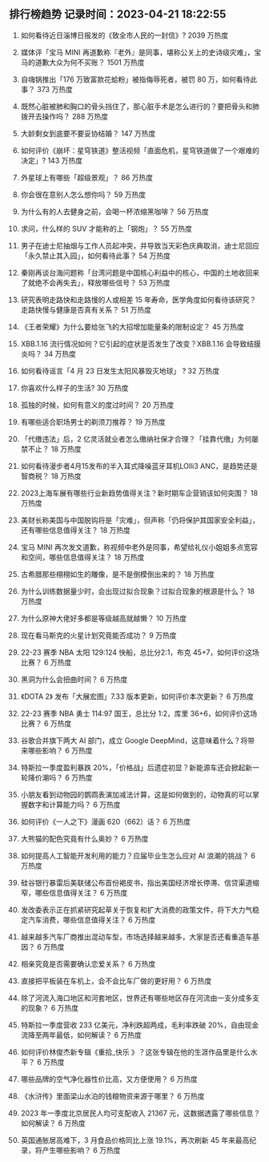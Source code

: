 
## 排行榜趋势 记录时间：2023-04-21 18:22:55
  
  1. 如何看待近日淄博日报发的《致全市人民的一封信》? 2039 万热度
    
  2. 媒体评「宝马 MINI 再道歉称『老外』是同事，堪称公关上的史诗级灾难」，宝马的道歉大众为何不买账？ 1501 万热度
    
  3. 自嗨锅推出「176 万致富款花蛤粉」被指侮辱死者，被罚 80 万，如何看待此事？ 373 万热度
    
  4. 既然心脏被肺和胸口的骨头挡住了，那心脏手术是怎么进行的？要把骨头和肺拨开去操作吗？ 288 万热度
    
  5. 大龄剩女到底要不要妥协结婚？ 147 万热度
    
  6. 如何评价《崩坏：星穹铁道》整活视频「直面危机，星穹铁道做了一个艰难的决定」? 143 万热度
    
  7. 外星球上有哪些「超级景观」？ 86 万热度
    
  8. 你会很在意别人怎么想你吗？ 59 万热度
    
  9. 为什么有的人去健身之前，会喝一杯浓缩黑咖啡？ 56 万热度
    
  10. 求问，什么样的 SUV 才能称的上「钢炮」？ 55 万热度
    
  11. 男子在迪士尼抽烟与工作人员起冲突，并导致当天彩色庆典取消，迪士尼回应「永久禁止其入园」，如何看待此事？ 54 万热度
    
  12. 秦刚再谈台海问题称「台湾问题是中国核心利益中的核心，中国的土地收回来了就绝不会再失去」，释放哪些信号？ 53 万热度
    
  13. 研究表明走路快和走路慢的人或相差 15 年寿命，医学角度如何看待该研究？走路快慢与健康是否真有关系？ 51 万热度
    
  14. 《王者荣耀》为什么要给张飞的大招增加能量条的限制设定？ 45 万热度
    
  15. XBB.1.16 流行情况如何？它引起的症状是否发生了改变？XBB.1.16 会导致结膜炎吗？ 34 万热度
    
  16. 如何看待谣言「4 月 23 日发生太阳风暴毁灭地球」 ? 32 万热度
    
  17. 你喜欢什么样子的生活? 30 万热度
    
  18. 孤独的时候，如何有意义的度过时间？ 20 万热度
    
  19. 有哪些适合职场男士的剃须刀推荐？ 19 万热度
    
  20. 「代缴违法」后，2 亿灵活就业者怎么缴纳社保才合理？「挂靠代缴」为何屡禁不止？ 18 万热度
    
  21. 如何看待漫步者4月15发布的半入耳式降噪蓝牙耳机LOlli3 ANC，是趋势还是智商税？ 18 万热度
    
  22. 2023上海车展有哪些行业新趋势值得关注？新时期车企营销该如何突围？ 18 万热度
    
  23. 美财长称美国与中国脱钩将是「灾难」，但声称「仍将保护其国家安全利益」，还有哪些信息值得关注？ 18 万热度
    
  24. 宝马 MINI 再次发文道歉，称视频中老外是同事，希望给礼仪小姐姐多点宽容和空间，哪些信息值得关注？ 18 万热度
    
  25. 古希腊那些栩栩如生的雕像，是不是倒模倒出来的？ 18 万热度
    
  26. 为什么训练数据量少时，会出现过拟合现象？过拟合现象的根源是什么？ 18 万热度
    
  27. 为什么原神大佬好多都是等级越高就越懒？ 10 万热度
    
  28. 现在看马斯克的火星计划究竟能否成功？ 9 万热度
    
  29. 22-23 赛季 NBA 太阳 129:124 快船，总比分2:1，布克 45+7，如何评价这场比赛？ 6 万热度
    
  30. 黑洞为什么会扭曲时间？ 6 万热度
    
  31. 《DOTA 2》 发布「大展宏图」7.33 版本更新，如何评价本次更新？ 6 万热度
    
  32. 22-23 赛季 NBA 勇士 114:97 国王，总比分 1:2，库里 36+6，如何评价这场比赛？ 6 万热度
    
  33. 谷歌合并旗下两大 AI 部门，成立 Google DeepMind，这意味着什么？将带来哪些影响？ 6 万热度
    
  34. 特斯拉一季度盈利暴跌 20%，「价格战」后遗症初显？新能源车还会掀起新一轮降价潮吗？ 6 万热度
    
  35. 小朋友看到动物园的鹦鹉表演加减法计算，这是如何做到的，动物真的可以掌握数字和计算能力吗？ 6 万热度
    
  36. 如何评价《一人之下》漫画 620（662）话？ 6 万热度
    
  37. 大熊猫的配色究竟有什么奥妙？ 6 万热度
    
  38. 如何提高人工智能开发利用的能力？应届毕业生怎么应对 AI 浪潮的挑战？ 6 万热度
    
  39. 硅谷银行暴雷后美联储公布首份褐皮书，指出美国经济增长停滞、信贷渠道缩窄，哪些信息值得关注？ 6 万热度
    
  40. 发改委表示正在抓紧研究起草关于恢复和扩大消费的政策文件，将下大力气稳定汽车消费，哪些信息值得关注？ 6 万热度
    
  41. 越来越多汽车厂商推出混动车型，市场选择越来越多，大家是否还看重造车基因？ 6 万热度
    
  42. 相亲究竟是否需要确认恋爱关系？ 6 万热度
    
  43. 直接把平板装在车机上，会不会比车厂做的更好用？ 6 万热度
    
  44. 除了河流入海口地区和河套地区，世界还有哪些地区存在河流由一支分成多支的现象？ 6 万热度
    
  45. 特斯拉一季度营收 233 亿美元，净利跌超两成，毛利率跌破 20%，自由现金流降至两年最低，如何解读？ 6 万热度
    
  46. 如何评价林俊杰新专辑《重拾_快乐 》？这张专辑在他的生涯作品里是什么水平？ 6 万热度
    
  47. 哪些品牌的空气净化器性价比高，又方便使用？ 6 万热度
    
  48. 《水浒传》里面梁山水泊的钱粮物资来源于哪里？ 6 万热度
    
  49. 2023 年一季度北京居民人均可支配收入 21367 元，这数据透露了哪些信息？如何解读？ 6 万热度
    
  50. 英国通胀居高难下，3 月食品价格同比上涨 19.1%，再次刷新 45 年来最高纪录，将产生哪些影响？ 6 万热度
    